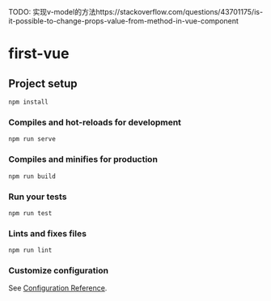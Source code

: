 TODO: 实现v-model的方法https://stackoverflow.com/questions/43701175/is-it-possible-to-change-props-value-from-method-in-vue-component


# first-vue

## Project setup
```
npm install
```

### Compiles and hot-reloads for development
```
npm run serve
```

### Compiles and minifies for production
```
npm run build
```

### Run your tests
```
npm run test
```

### Lints and fixes files
```
npm run lint
```

### Customize configuration
See [Configuration Reference](https://cli.vuejs.org/config/).
